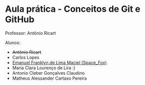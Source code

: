 # Aula prática - Conceitos de Git e GitHub

Professor: Antônio Ricart

Alunos:
- ~~Antônio Ricart~~
- Carlos Lopes
- [Emanuel Franklyn de Lima Maciel (Space_Fox)](https://github.com/emanuelfranklyn)
- Maria Clara Lourenço de Lira :)
- Antonio Cleber Gonçalves Claudino
- Matheus Alessander Cartaxo Pereira
